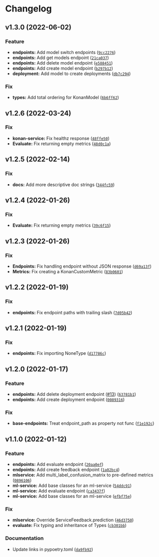 # Changelog

<!--next-version-placeholder-->

## v1.3.0 (2022-06-02)
### Feature
* **endpoints:** Add model switch endpoints ([`9cc2276`](https://github.com/SynapseAnalytics/konan-sdk/commit/9cc2276325c4298bf0bba635eb3f7869ae48fb8e))
* **endpoints:** Add get models endpoint ([`21ca037`](https://github.com/SynapseAnalytics/konan-sdk/commit/21ca0377d349191bf60bf8f95bf1ea709be18e5c))
* **endpoints:** Add delete model endpoint ([`e588451`](https://github.com/SynapseAnalytics/konan-sdk/commit/e588451ae10ef57a3549d7af6134a531004cefcd))
* **endpoints:** Add create model endpoint ([`b297b12`](https://github.com/SynapseAnalytics/konan-sdk/commit/b297b12b3276feaa1b0c660cbf1feaeb90d069c1))
* **deployment:** Add model to create deployments ([`db7c294`](https://github.com/SynapseAnalytics/konan-sdk/commit/db7c29431e9082c3e18947ea84395392bde623be))

### Fix
* **types:** Add total ordering for KonanModel ([`6b6ff62`](https://github.com/SynapseAnalytics/konan-sdk/commit/6b6ff62f669e9c0b379dd39adacda583904f3f5a))

## v1.2.6 (2022-03-24)
### Fix
* **konan-service:** Fix healthz response ([`48ffe50`](https://github.com/SynapseAnalytics/konan-sdk/commit/48ffe50d361d8712245ac9c2c8610d04c08cd8ef))
* **Evaluate:** Fix returning empty metrics ([`48d0c1a`](https://github.com/SynapseAnalytics/konan-sdk/commit/48d0c1a1dd4f28381bf67c0847cfddb13b733516))

## v1.2.5 (2022-02-14)
### Fix
* **docs:** Add more descriptive doc strings ([`344fc59`](https://github.com/SynapseAnalytics/konan-sdk/commit/344fc59f3401b76fbbd419ff6b98fad7a04520af))

## v1.2.4 (2022-01-26)
### Fix
* **Evaluate:** Fix returning empty metrics ([`39c6f15`](https://github.com/SynapseAnalytics/konan-sdk/commit/39c6f15effc9037a30fd2a4bd1fc060d3280d573))

## v1.2.3 (2022-01-26)
### Fix
* **Endpoints:** Fix handling endpoint without JSON response ([`d69a13f`](https://github.com/SynapseAnalytics/konan-sdk/commit/d69a13f1dbbbdfa5b02600c05299e16d01db53e3))
* **Metrics:** Fix creating a KonanCustomMetric ([`83b0601`](https://github.com/SynapseAnalytics/konan-sdk/commit/83b06017d23b44cc7d90e92c96376edf6596ad7c))

## v1.2.2 (2022-01-19)
### Fix
* **endpoints:** Fix endpoint paths with trailing slash ([`7d05b42`](https://github.com/SynapseAnalytics/konan-sdk/commit/7d05b42fa9edf7685061d57680f2786807656340))

## v1.2.1 (2022-01-19)

### Fix
* **endpoints:** Fix importing NoneType ([`d17786c`](https://github.com/SynapseAnalytics/konan-sdk/commit/d17786c5c447559f6e798c3276f9b1aa4f67f337))

## v1.2.0 (2022-01-17)
### Feature
* **endpoints:** Add delete deployment endpoint ([#13](https://github.com/SynapseAnalytics/konan-sdk/issues/13)) ([`63781b1`](https://github.com/SynapseAnalytics/konan-sdk/commit/63781b19c9e7c96a24c62e347c4ab9c82686a1e8))
* **endpoints:** Add create deployment endpoint ([`0089316`](https://github.com/SynapseAnalytics/konan-sdk/commit/00893162dc055fe817427789728799673b2d3539))

### Fix
* **base-endpoints:** Treat endpoint_path as property not func ([`f1e192c`](https://github.com/SynapseAnalytics/konan-sdk/commit/f1e192cdafb25148f27112cff054b1c12314f775))

## v1.1.0 (2022-01-12)
### Feature
* **endpoints:** Add evaluate endpoint ([`20aa0ef`](https://github.com/SynapseAnalytics/konan-sdk/commit/20aa0efd579d6493dead30949cc0723c7f178cd5))
* **endpoints:** Add create feedback endpoint ([`1a02bc4`](https://github.com/SynapseAnalytics/konan-sdk/commit/1a02bc411da19911f7433a7183d9991fc44211a1))
* **mlservice:** Add multi_label_confusion_matrix to pre-defined metrics ([`0896106`](https://github.com/SynapseAnalytics/konan-sdk/commit/0896106e0961ebe47177039711d921e98e2c67d6))
* **ml-service:** Add base classes for an ml-service ([`54ddc91`](https://github.com/SynapseAnalytics/konan-sdk/commit/54ddc919c3d03278ed91994d21fad501a602f50c))
* **ml-service:** Add evaluate endpoint ([`ca3437f`](https://github.com/SynapseAnalytics/konan-sdk/commit/ca3437fc2cd5c67e4eb1c85d872b1b5d51282448))
* **ml-service:** Add base classes for an ml-service ([`efbf75e`](https://github.com/SynapseAnalytics/konan-sdk/commit/efbf75e09edb7be8e203875b197001f9987a733f))

### Fix
* **mlservice:** Override ServiceFeedback.prediction ([`46d3750`](https://github.com/SynapseAnalytics/konan-sdk/commit/46d3750d61415ba85266092e61ffc3494edc30c1))
* **evaluate:** Fix typing and inheritance of Types ([`cb301bb`](https://github.com/SynapseAnalytics/konan-sdk/commit/cb301bb7fda102ed1e78f1013ba27f28cca2adba))

### Documentation
* Update links in pypoetry.toml ([`da9fb92`](https://github.com/SynapseAnalytics/konan-sdk/commit/da9fb925bd47de94353b4230aabb72628528d46c))
